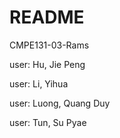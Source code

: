 # README

CMPE131-03-Rams

user: Hu, Jie Peng

user: Li, Yihua

user: Luong, Quang Duy

user: Tun, Su Pyae